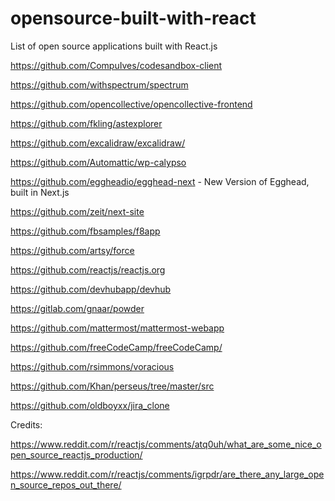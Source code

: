 # opensource-built-with-react
List of open source applications built with React.js


https://github.com/CompuIves/codesandbox-client

https://github.com/withspectrum/spectrum

https://github.com/opencollective/opencollective-frontend

https://github.com/fkling/astexplorer

https://github.com/excalidraw/excalidraw/

https://github.com/Automattic/wp-calypso

https://github.com/eggheadio/egghead-next - New Version of Egghead, built in Next.js

https://github.com/zeit/next-site

https://github.com/fbsamples/f8app

https://github.com/artsy/force

https://github.com/reactjs/reactjs.org 

https://github.com/devhubapp/devhub

https://gitlab.com/gnaar/powder

https://github.com/mattermost/mattermost-webapp

https://github.com/freeCodeCamp/freeCodeCamp/

https://github.com/rsimmons/voracious

https://github.com/Khan/perseus/tree/master/src

https://github.com/oldboyxx/jira_clone


Credits:

https://www.reddit.com/r/reactjs/comments/atq0uh/what_are_some_nice_open_source_reactjs_production/

https://www.reddit.com/r/reactjs/comments/igrpdr/are_there_any_large_open_source_repos_out_there/
